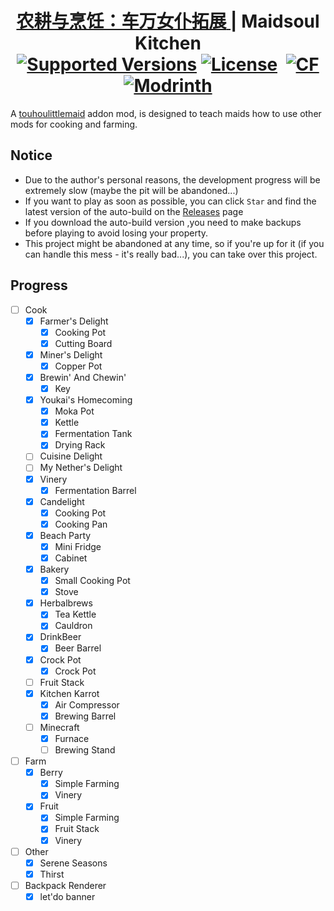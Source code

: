 <h1 align="center">
 <a href="./readme.zh.md">
      <span>农耕与烹饪：车万女仆拓展</span>
 </a>
 <span>|</span>
 <span>Maidsoul Kitchen</span>
 <br>
	<a href="https://www.curseforge.com/minecraft/mc-mods/maidsoul-kitchen/files"><img src="https://cf.way2muchnoise.eu/versions/1162577(c70039).svg" alt="Supported Versions"></a>
	<a href="https://github.com/Wall-ev/MaidsoulKitchen/blob/1.20.1-dev/LICENSE"><img src="https://img.shields.io/github/license/Wall-ev/MaidsoulKitchen?style=flat&color=900c3f" alt="License"></a>  
	<a href="https://www.curseforge.com/minecraft/mc-mods/maidsoul-kitchen"><img src="http://cf.way2muchnoise.eu/maidsoul-kitchen.svg" alt="CF"></a>
    <a href="https://modrinth.com/mod/maidsoul-kitchen"><img src="https://img.shields.io/modrinth/dt/maidsoul-kitchen?logo=modrinth&label=&suffix=%20&style=flat&color=242629&labelColor=5ca424&logoColor=1c1c1c" alt="Modrinth"></a>
</h1>

 A [touhoulittlemaid](https://github.com/TartaricAcid/TouhouLittleMaid) addon mod, is designed to teach maids how to use other mods for cooking and farming.

## Notice
  - Due to the author's personal reasons, the development progress will be extremely slow (maybe the pit will be abandoned...)
  - If you want to play as soon as possible, you can click `Star` and find the latest version of the auto-build on the [Releases](https://github.com/Wall-ev/TouhouLittleMaidAddon/releases) page
  - If you download the auto-build version ,you need to make backups before playing to avoid losing your property.
  - This project might be abandoned at any time, so if you're up for it (if you can handle this mess - it's really bad...), you can take over this project.

## Progress
- [ ] Cook
    - [x] Farmer's Delight
        - [x] Cooking Pot
        - [x] Cutting Board
    - [x] Miner's Delight
        - [x] Copper Pot
    - [x] Brewin' And Chewin'
        - [x] Key
    - [x] Youkai's Homecoming
        - [x] Moka Pot
        - [x] Kettle 
        - [x] Fermentation Tank 
        - [x] Drying Rack 
    - [ ] Cuisine Delight
    - [ ] My Nether's Delight
    - [x] Vinery
        - [x] Fermentation Barrel
    - [x] Candelight
        - [x] Cooking Pot
        - [x] Cooking Pan
    - [x] Beach Party
        - [x] Mini Fridge
        - [x] Cabinet
    - [x] Bakery
        - [x] Small Cooking Pot
        - [x] Stove
    - [x] Herbalbrews
        - [x] Tea Kettle 
        - [x] Cauldron
    - [x] DrinkBeer
        - [x] Beer Barrel
    - [x] Crock Pot
        - [x] Crock Pot
    - [ ] Fruit Stack
    - [x] Kitchen Karrot
        - [x] Air Compressor
        - [x] Brewing Barrel
    - [ ] Minecraft
        - [x] Furnace
        - [ ] Brewing Stand
- [ ] Farm
    - [x] Berry
        - [x] Simple Farming
        - [x] Vinery
    - [x] Fruit
        - [x] Simple Farming
        - [x] Fruit Stack
        - [x] Vinery
- [ ] Other
    - [x] Serene Seasons
    - [x] Thirst
- [ ] Backpack Renderer
    - [x] let'do banner
